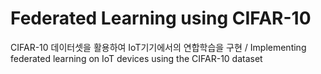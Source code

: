 # Federated Learning using CIFAR-10
CIFAR-10 데이터셋을 활용하여 IoT기기에서의 연합학습을 구현 / Implementing federated learning on IoT devices using the CIFAR-10 dataset
